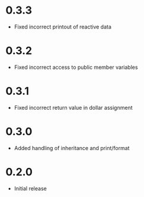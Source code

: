 # 0.3.3

- Fixed incorrect printout of reactive data

# 0.3.2

- Fixed incorrect access to public member variables

# 0.3.1

- Fixed incorrect return value in dollar assignment 

# 0.3.0

- Added handling of inheritance and print/format

# 0.2.0

- Initial release

